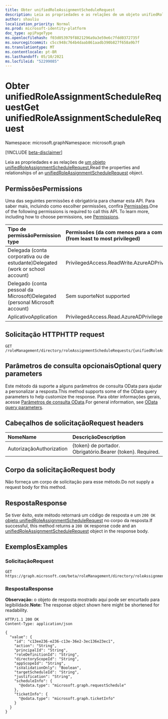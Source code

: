 ```yaml
---
title: Obter unifiedRoleAssignmentScheduleRequest
description: Leia as propriedades e as relações de um objeto unifiedRoleAssignmentScheduleRequest.
author: shauliu
localization_priority: Normal
ms.prod: microsoft-identity-platform
doc_type: apiPageType
ms.openlocfilehash: f03d053979f8821296a9a3e59e6c7fdd0372735f
ms.sourcegitcommit: c5cc948c764b4daab861aadb390b827f658a9b7f
ms.translationtype: MT
ms.contentlocale: pt-BR
ms.lasthandoff: 05/10/2021
ms.locfileid: "52299085"
---
```

# <a name="get-unifiedroleassignmentschedulerequest"></a><span data-ttu-id="e8984-103">Obter unifiedRoleAssignmentScheduleRequest</span><span class="sxs-lookup"><span data-stu-id="e8984-103">Get unifiedRoleAssignmentScheduleRequest</span></span>
<span data-ttu-id="e8984-104">Namespace: microsoft.graph</span><span class="sxs-lookup"><span data-stu-id="e8984-104">Namespace: microsoft.graph</span></span>

[!INCLUDE [beta-disclaimer](../../includes/beta-disclaimer.md)]

<span data-ttu-id="e8984-105">Leia as propriedades e as relações de [um objeto unifiedRoleAssignmentScheduleRequest.](../resources/unifiedroleassignmentschedulerequest.md)</span><span class="sxs-lookup"><span data-stu-id="e8984-105">Read the properties and relationships of an [unifiedRoleAssignmentScheduleRequest](../resources/unifiedroleassignmentschedulerequest.md) object.</span></span>

## <a name="permissions"></a><span data-ttu-id="e8984-106">Permissões</span><span class="sxs-lookup"><span data-stu-id="e8984-106">Permissions</span></span>
<span data-ttu-id="e8984-p101">Uma das seguintes permissões é obrigatória para chamar esta API. Para saber mais, incluindo como escolher permissões, confira [Permissões](/graph/permissions-reference).</span><span class="sxs-lookup"><span data-stu-id="e8984-p101">One of the following permissions is required to call this API. To learn more, including how to choose permissions, see [Permissions](/graph/permissions-reference).</span></span>

|<span data-ttu-id="e8984-109">Tipo de permissão</span><span class="sxs-lookup"><span data-stu-id="e8984-109">Permission type</span></span>|<span data-ttu-id="e8984-110">Permissões (da com menos para a com mais privilégios)</span><span class="sxs-lookup"><span data-stu-id="e8984-110">Permissions (from least to most privileged)</span></span>|
|:---|:---|
|<span data-ttu-id="e8984-111">Delegada (conta corporativa ou de estudante)</span><span class="sxs-lookup"><span data-stu-id="e8984-111">Delegated (work or school account)</span></span>|<span data-ttu-id="e8984-112">PrivilegedAccess.ReadWrite.AzureAD</span><span class="sxs-lookup"><span data-stu-id="e8984-112">PrivilegedAccess.ReadWrite.AzureAD</span></span>|
|<span data-ttu-id="e8984-113">Delegado (conta pessoal da Microsoft)</span><span class="sxs-lookup"><span data-stu-id="e8984-113">Delegated (personal Microsoft account)</span></span>|<span data-ttu-id="e8984-114">Sem suporte</span><span class="sxs-lookup"><span data-stu-id="e8984-114">Not supported</span></span>|
|<span data-ttu-id="e8984-115">Aplicativo</span><span class="sxs-lookup"><span data-stu-id="e8984-115">Application</span></span>|<span data-ttu-id="e8984-116">PrivilegedAccess.Read.AzureAD</span><span class="sxs-lookup"><span data-stu-id="e8984-116">PrivilegedAccess.Read.AzureAD</span></span>|

## <a name="http-request"></a><span data-ttu-id="e8984-117">Solicitação HTTP</span><span class="sxs-lookup"><span data-stu-id="e8984-117">HTTP request</span></span>

<!-- {
  "blockType": "ignored"
}
-->
``` http
GET /roleManagement/directory/roleAssignmentScheduleRequests/{unifiedRoleAssignmentScheduleRequestsId}
```

## <a name="optional-query-parameters"></a><span data-ttu-id="e8984-118">Parâmetros de consulta opcionais</span><span class="sxs-lookup"><span data-stu-id="e8984-118">Optional query parameters</span></span>
<span data-ttu-id="e8984-119">Este método dá suporte a alguns parâmetros de consulta OData para ajudar a personalizar a resposta.</span><span class="sxs-lookup"><span data-stu-id="e8984-119">This method supports some of the OData query parameters to help customize the response.</span></span> <span data-ttu-id="e8984-120">Para obter informações gerais, acesse [Parâmetros de consulta OData](/graph/query-parameters).</span><span class="sxs-lookup"><span data-stu-id="e8984-120">For general information, see [OData query parameters](/graph/query-parameters).</span></span>

## <a name="request-headers"></a><span data-ttu-id="e8984-121">Cabeçalhos de solicitação</span><span class="sxs-lookup"><span data-stu-id="e8984-121">Request headers</span></span>
|<span data-ttu-id="e8984-122">Nome</span><span class="sxs-lookup"><span data-stu-id="e8984-122">Name</span></span>|<span data-ttu-id="e8984-123">Descrição</span><span class="sxs-lookup"><span data-stu-id="e8984-123">Description</span></span>|
|:---|:---|
|<span data-ttu-id="e8984-124">Autorização</span><span class="sxs-lookup"><span data-stu-id="e8984-124">Authorization</span></span>|<span data-ttu-id="e8984-p103">{token} de portador. Obrigatório.</span><span class="sxs-lookup"><span data-stu-id="e8984-p103">Bearer {token}. Required.</span></span>|

## <a name="request-body"></a><span data-ttu-id="e8984-127">Corpo da solicitação</span><span class="sxs-lookup"><span data-stu-id="e8984-127">Request body</span></span>
<span data-ttu-id="e8984-128">Não forneça um corpo de solicitação para esse método.</span><span class="sxs-lookup"><span data-stu-id="e8984-128">Do not supply a request body for this method.</span></span>

## <a name="response"></a><span data-ttu-id="e8984-129">Resposta</span><span class="sxs-lookup"><span data-stu-id="e8984-129">Response</span></span>

<span data-ttu-id="e8984-130">Se tiver êxito, este método retornará um código de resposta e um `200 OK` [objeto unifiedRoleAssignmentScheduleRequest](../resources/unifiedroleassignmentschedulerequest.md) no corpo da resposta.</span><span class="sxs-lookup"><span data-stu-id="e8984-130">If successful, this method returns a `200 OK` response code and an [unifiedRoleAssignmentScheduleRequest](../resources/unifiedroleassignmentschedulerequest.md) object in the response body.</span></span>

## <a name="examples"></a><span data-ttu-id="e8984-131">Exemplos</span><span class="sxs-lookup"><span data-stu-id="e8984-131">Examples</span></span>

### <a name="request"></a><span data-ttu-id="e8984-132">Solicitação</span><span class="sxs-lookup"><span data-stu-id="e8984-132">Request</span></span>
<!-- {
  "blockType": "request",
  "name": "get_unifiedroleassignmentschedulerequest"
}
-->
``` http
GET https://graph.microsoft.com/beta/roleManagement/directory/roleAssignmentScheduleRequests/{unifiedRoleAssignmentScheduleRequestsId}
```


### <a name="response"></a><span data-ttu-id="e8984-133">Resposta</span><span class="sxs-lookup"><span data-stu-id="e8984-133">Response</span></span>
<span data-ttu-id="e8984-134">**Observação:** o objeto de resposta mostrado aqui pode ser encurtado para legibilidade.</span><span class="sxs-lookup"><span data-stu-id="e8984-134">**Note:** The response object shown here might be shortened for readability.</span></span>
<!-- {
  "blockType": "response",
  "truncated": true,
  "@odata.type": "microsoft.graph.unifiedRoleAssignmentScheduleRequest"
}
-->
``` http
HTTP/1.1 200 OK
Content-Type: application/json

{
  "value": {
    "id": "c13ee236-e236-c13e-36e2-3ec136e23ec1",
    "action": "String",
    "principalId": "String",
    "roleDefinitionId": "String",
    "directoryScopeId": "String",
    "appScopeId": "String",
    "isValidationOnly": "Boolean",
    "targetScheduleId": "String",
    "justification": "String",
    "scheduleInfo": {
      "@odata.type": "microsoft.graph.requestSchedule"
    },
    "ticketInfo": {
      "@odata.type": "microsoft.graph.ticketInfo"
    }
  }
}
```

